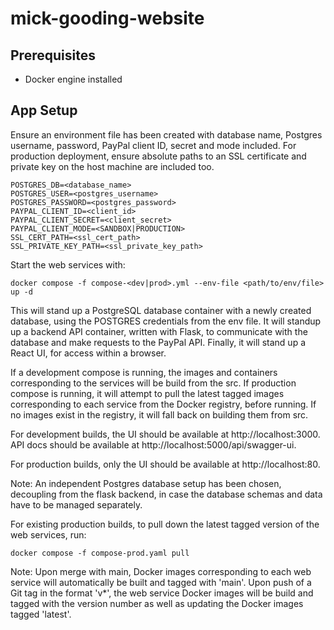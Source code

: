 # mick-gooding-website

## Prerequisites

* Docker engine installed

## App Setup

Ensure an environment file has been created with database name, Postgres username, password, PayPal client ID, secret and mode included. For production deployment, ensure absolute paths to an SSL certificate and private key on the host machine are included too.

```
POSTGRES_DB=<database_name>
POSTGRES_USER=<postgres_username>
POSTGRES_PASSWORD=<postgres_password>
PAYPAL_CLIENT_ID=<client_id>
PAYPAL_CLIENT_SECRET=<client_secret>
PAYPAL_CLIENT_MODE=<SANDBOX|PRODUCTION>
SSL_CERT_PATH=<ssl_cert_path>
SSL_PRIVATE_KEY_PATH=<ssl_private_key_path>
```

Start the web services with:

```
docker compose -f compose-<dev|prod>.yml --env-file <path/to/env/file> up -d
```

This will stand up a PostgreSQL database container with a newly created database, using the POSTGRES credentials from the env file. It will standup up a backend API container, written with Flask, to communicate with the database and make requests to the PayPal API. Finally, it will stand up a React UI, for access within a browser.

If a development compose is running, the images and containers corresponding to the services will be build from the src. If production compose is running, it will attempt to pull the latest tagged images corresponding to each service from the Docker registry, before running. If no images exist in the registry, it will fall back on building them from src.

For development builds, the UI should be available at http://localhost:3000. API docs should be available at http://localhost:5000/api/swagger-ui.

For production builds, only the UI should be available at http://localhost:80.

Note: An independent Postgres database setup has been chosen, decoupling from the flask backend, in case the database schemas and data have to be managed separately.

For existing production builds, to pull down the latest tagged version of the web services, run:

```
docker compose -f compose-prod.yaml pull
```

Note: Upon merge with main, Docker images corresponding to each web service will automatically be built and tagged with 'main'. Upon push of a Git tag in the format 'v*', the web service Docker images will be build and tagged with the version number as well as updating the Docker images tagged 'latest'. 
